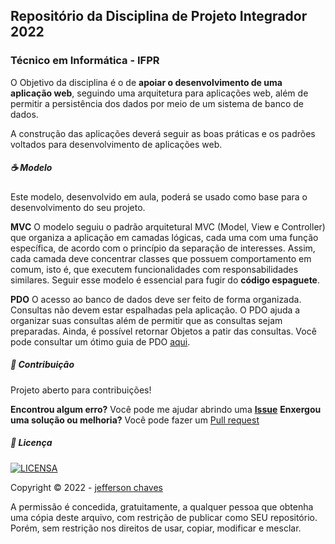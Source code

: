 ## Repositório da Disciplina de Projeto Integrador 2022
### Técnico em Informática - IFPR

O Objetivo da disciplina é o de **apoiar o desenvolvimento de uma aplicação web**, seguindo uma arquitetura para aplicações web, além de permitir a persistência dos dados por meio de um sistema de banco de dados.

A construção das aplicações deverá seguir as boas práticas e os padrões voltados para desenvolvimento de aplicações web.


##### ☕ Modelo

Este modelo, desenvolvido em aula, poderá se usado como base para o desenvolvimento do seu projeto.

**MVC**
O modelo seguiu o padrão arquitetural MVC (Model, View e Controller) que organiza a aplicação em  camadas lógicas, cada uma com uma função específica, de  acordo com o princípio da separação de interesses. Assim, cada camada deve concentrar classes que possuem comportamento em comum, isto é, que executem  funcionalidades com responsabilidades similares. Seguir esse modelo é essencial para fugir do **código espaguete**.

**PDO**
O acesso ao banco de dados deve ser feito de forma organizada. Consultas não devem estar espalhadas pela aplicação. O PDO ajuda a organizar suas consultas além de permitir que as consultas sejam preparadas. Ainda, é possível retornar Objetos a patir das consultas. Você pode consultar um ótimo guia de PDO [aqui](https://phpdelusions.net/pdo).


##### 🤝 Contribuição

Projeto aberto para contribuições!

**Encontrou algum erro?**  Você pode me ajudar abrindo uma [**Issue**](https://github.com/jeffersonchaves/projeto_integrador/issues)
**Enxergou uma solução ou melhoria?** Você pode fazer um [Pull request](https://github.com/jeffersonchaves/projeto_integrador/pulls)


##### 🔖 Licença
[![LICENSA](https://img.shields.io/badge/Custom_GPL_3.0-E58080?style=for-the-badge&logo=bookstack&logoColor=white)](/LICENSE)

Copyright © 2022 - [jefferson chaves](https://github.com/jeffersonchaves)

A permissão é concedida, gratuitamente, a qualquer pessoa que obtenha uma cópia deste arquivo, com restrição de publicar como SEU repositório. Porém, sem restrição nos direitos de usar, copiar, modificar e mesclar.
